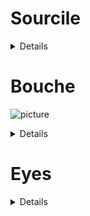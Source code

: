 
<h1>Sourcile</h1>
<details>


        commentaire: 

</details>

<h1>Bouche</h1>

![picture](https://user-images.githubusercontent.com/54853371/219331849-2694c5ce-d5eb-4610-9f57-37bbafaeeb04.png)


<details>


<h2> Model 1: Open - Close - big open </h2>

    commentaire: crop technic, on récupère le minimum sur x, 
                 
                 Problème sur les vidéo ou la hauteur est plus grande que la largeur.
        
    le minimum sur y et on enlève ses minimums à tous les pts. 

    Annotation 1: fermeture et grande ouverture de la bouche.
    
    Annotation 2: ouverture de la bouche

<h2>Model 2 Signs</h2>


   commentaire: crop technic, on récupère le minimum sur x, 

   le minimum sur y et on enlève ses minimums à tous les pts.


<center>
        ![bouche_lable](https://user-images.githubusercontent.com/54853371/216463750-fe192cb2-218e-449f-8ef1-422d5624eb13.png)
</center>
        
              1 neutre
              3 bouche_rentree
              4 o
              5 gros_sourire
              8 sourire_fermer
              8 sourire_ouvert
              9 bouche_honey
              10 ahhh_a_fond
              11 bouche_honey_ouverte

              # neutre
              12 beueeeee
              13 iiiiiiii
              14 aaaaaaaa
              15 oooooooo
              16 dddddddd




</details>




<h1>Eyes</h1>

<details>


    <h2> Open - Close - demi - fermée </h2>

    commentaire: crop technic, on récupère le minimum sur x, le minimum sur y et on enlève ses minimums à tous les pts. Annotation uniquement sur la fermeture des yeux et sur la demi ouverture/fermture.


</details>



